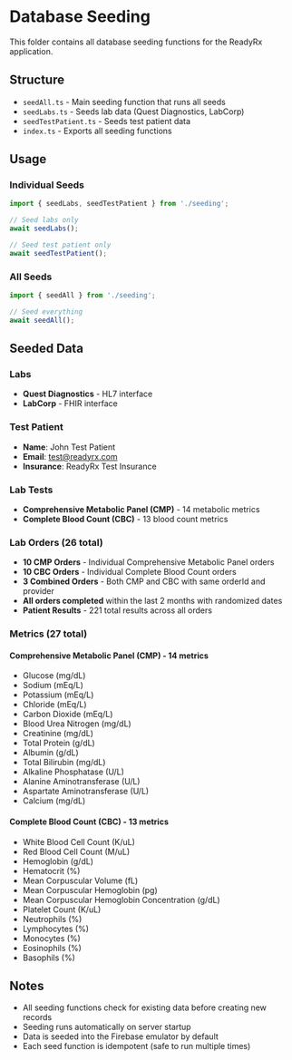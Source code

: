 # Database Seeding

This folder contains all database seeding functions for the ReadyRx application.

## Structure

- `seedAll.ts` - Main seeding function that runs all seeds
- `seedLabs.ts` - Seeds lab data (Quest Diagnostics, LabCorp)
- `seedTestPatient.ts` - Seeds test patient data
- `index.ts` - Exports all seeding functions

## Usage

### Individual Seeds
```typescript
import { seedLabs, seedTestPatient } from './seeding';

// Seed labs only
await seedLabs();

// Seed test patient only
await seedTestPatient();
```

### All Seeds
```typescript
import { seedAll } from './seeding';

// Seed everything
await seedAll();
```

## Seeded Data

### Labs
- **Quest Diagnostics** - HL7 interface
- **LabCorp** - FHIR interface

### Test Patient
- **Name**: John Test Patient
- **Email**: test@readyrx.com
- **Insurance**: ReadyRx Test Insurance

### Lab Tests
- **Comprehensive Metabolic Panel (CMP)** - 14 metabolic metrics
- **Complete Blood Count (CBC)** - 13 blood count metrics

### Lab Orders (26 total)
- **10 CMP Orders** - Individual Comprehensive Metabolic Panel orders
- **10 CBC Orders** - Individual Complete Blood Count orders  
- **3 Combined Orders** - Both CMP and CBC with same orderId and provider
- **All orders completed** within the last 2 months with randomized dates
- **Patient Results** - 221 total results across all orders

### Metrics (27 total)

#### Comprehensive Metabolic Panel (CMP) - 14 metrics
- Glucose (mg/dL)
- Sodium (mEq/L)
- Potassium (mEq/L)
- Chloride (mEq/L)
- Carbon Dioxide (mEq/L)
- Blood Urea Nitrogen (mg/dL)
- Creatinine (mg/dL)
- Total Protein (g/dL)
- Albumin (g/dL)
- Total Bilirubin (mg/dL)
- Alkaline Phosphatase (U/L)
- Alanine Aminotransferase (U/L)
- Aspartate Aminotransferase (U/L)
- Calcium (mg/dL)

#### Complete Blood Count (CBC) - 13 metrics
- White Blood Cell Count (K/uL)
- Red Blood Cell Count (M/uL)
- Hemoglobin (g/dL)
- Hematocrit (%)
- Mean Corpuscular Volume (fL)
- Mean Corpuscular Hemoglobin (pg)
- Mean Corpuscular Hemoglobin Concentration (g/dL)
- Platelet Count (K/uL)
- Neutrophils (%)
- Lymphocytes (%)
- Monocytes (%)
- Eosinophils (%)
- Basophils (%)

## Notes

- All seeding functions check for existing data before creating new records
- Seeding runs automatically on server startup
- Data is seeded into the Firebase emulator by default
- Each seed function is idempotent (safe to run multiple times)
